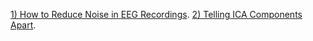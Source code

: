 [1) How to Reduce Noise in EEG Recordings](https://mentalab.com/insights/how-to-reduce-noise-in-eeg-recordings/4/2021). 
[2) Telling ICA Components Apart](https://labeling.ucsd.edu/tutorial/labels). 
